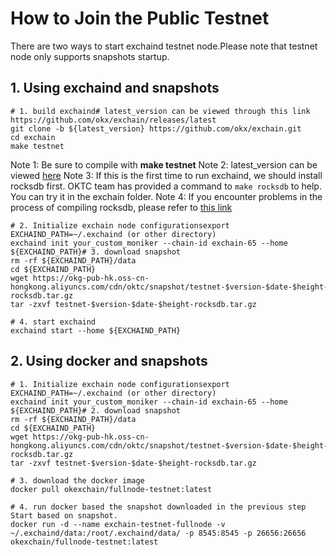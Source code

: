 # How to Join the Public Testnet
There are two ways to start exchaind testnet node.Please note that testnet node only supports snapshots startup.
## 1. Using exchaind and snapshots


    # 1. build exchaind# latest_version can be viewed through this link https://github.com/okx/exchain/releases/latest
    git clone -b ${latest_version} https://github.com/okx/exchain.git
    cd exchain
    make testnet 

Note 1: Be sure to compile with **make testnet**
Note 2: latest_version can be viewed [here](https://github.com/okx/exchain/releases/tag/v1.6.7.2 "here")
Note 3: If this is the first time to run exchaind, we should install rocksdb first. OKTC team has provided a command to `make rocksdb` to help. You can try it in the exchain folder.
Note 4: If you encounter problems in the process of compiling rocksdb, please refer to [this link](https://forum.okt.club/d/267-rocksdb "this link")


    # 2. Initialize exchain node configurationsexport EXCHAIND_PATH=~/.exchaind (or other directory)
    exchaind init your_custom_moniker --chain-id exchain-65 --home ${EXCHAIND_PATH}# 3. download snapshot
    rm -rf ${EXCHAIND_PATH}/data
    cd ${EXCHAIND_PATH}
    wget https://okg-pub-hk.oss-cn-hongkong.aliyuncs.com/cdn/oktc/snapshot/testnet-$version-$date-$height-rocksdb.tar.gz
    tar -zxvf testnet-$version-$date-$height-rocksdb.tar.gz
    
    # 4. start exchaind
    exchaind start --home ${EXCHAIND_PATH}

## 2. Using docker and snapshots


    # 1. Initialize exchain node configurationsexport EXCHAIND_PATH=~/.exchaind (or other directory)
    exchaind init your_custom_moniker --chain-id exchain-65 --home ${EXCHAIND_PATH}# 2. download snapshot
    rm -rf ${EXCHAIND_PATH}/data
    cd ${EXCHAIND_PATH}
    wget https://okg-pub-hk.oss-cn-hongkong.aliyuncs.com/cdn/oktc/snapshot/testnet-$version-$date-$height-rocksdb.tar.gz
    tar -zxvf testnet-$version-$date-$height-rocksdb.tar.gz
    
    # 3. download the docker image
    docker pull okexchain/fullnode-testnet:latest
    
    # 4. run docker based the snapshot downloaded in the previous step Start based on snapshot.
    docker run -d --name exchain-testnet-fullnode -v ~/.exchaind/data:/root/.exchaind/data/ -p 8545:8545 -p 26656:26656 okexchain/fullnode-testnet:latest